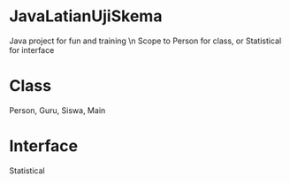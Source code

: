 # JavaLatianUjiSkema
Java project for fun and training \n
Scope to Person for class, or Statistical for interface

# Class
Person, Guru, Siswa, Main

# Interface
Statistical
